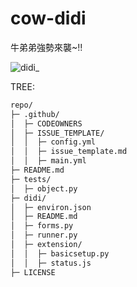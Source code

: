 # cow-didi
牛弟弟強勢來襲~!!

![didi_](https://user-images.githubusercontent.com/90096971/162615894-2dd5f15c-6508-49d6-85cf-d75e1d94a3d4.png)

TREE:
```sh
repo/
├─ .github/
│  ├─ CODEOWNERS
│  ├─ ISSUE_TEMPLATE/
│  │  ├─ config.yml
│  │  ├─ issue_template.md
│  │  ├─ main.yml
├─ README.md
├─ tests/
│  ├─ object.py
├─ didi/
│  ├─ environ.json
│  ├─ README.md
│  ├─ forms.py
│  ├─ runner.py
│  ├─ extension/
│  │  ├─ basicsetup.py
│  │  ├─ status.js
├─ LICENSE

```

